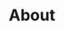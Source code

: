 ---
# Feel free to add content and custom Front Matter to this file.
# To modify the layout, see https://jekyllrb.com/docs/themes/#overriding-theme-defaults

layout: about
title: About
permalink: /about/

quote_content: Lorem ipsum dolor sit amet consectetur adipisicing elit. Esse rerum accusamus magni quod architecto velit temporibus. Numquam debitis temporibus labore iure.
quote_author: Adam Zaremba
quote_company: Pure Industries
---